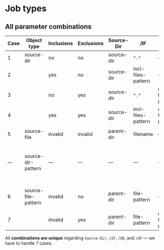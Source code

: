 # Job types

## All parameter combinations

| Case  | Object type         | Inclusions  | Exclusions  | Source-Dir  | /IF                 | /XD                 | /XF               | Notes                 |
|-------|---------------------|-------------|-------------|-------------|---------------------|---------------------|-------------------|-----------------------|
| 1     | source-dir          | no          | no          | source-dir  | `*.*`               | —                   | —                 ||
| 2     |                     | yes         | no          | source-dir  | incl-files-pattern  | —                   | —                 ||
| 3     |                     | no          | yes         | source-dir  | `*.*`               | excl-files-pattern  | excl-dirs-pattern ||
| 4     |                     | yes         | yes         | source-dir  | incl-files-pattern  | excl-files-pattern  | excl-dirs-pattern ||
|       |                     |             |             |             |                     |                     |                   ||
| 5     | source-file         | invalid     | invalid     | parent-dir  | filename            | —                   | —                 | Backup 1 single file. |
|       |                     |             |             |             |                     |                     |                   ||
| —     | source-dir-pattern  | —           | —           | —           | —                   | —                   | —                 | **Not implemented (would require multiple target dirs!)** |
|       |                     |             |             |             |                     |                     |                   ||
| 6     | source-file-pattern | invalid     | no          | parent-dir  | file-pattern        | —                   | —                 | **Pattern must include the parent directory!** |
| 7     |                     | invalid     | yes         | parent-dir  | file-pattern        | excl-files-pattern  | excl-dirs-pattern | e.g. `*.pdf` but not `secret.pdf` |

All **combinations are unique** regarding `Source-Dir`, `/IF`, `/XD`, and `/XF` — we have to handle 7 cases.

